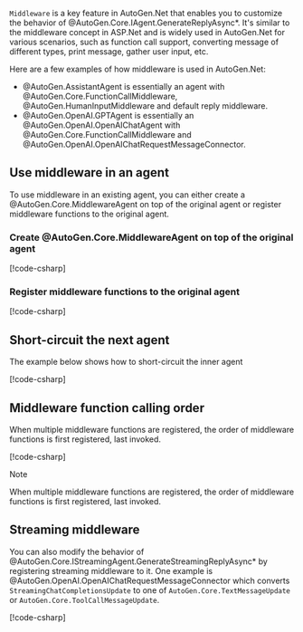 `Middleware` is a key feature in AutoGen.Net that enables you to customize the behavior of @AutoGen.Core.IAgent.GenerateReplyAsync*. It's similar to the middleware concept in ASP.Net and is widely used in AutoGen.Net for various scenarios, such as function call support, converting message of different types, print message, gather user input, etc.

Here are a few examples of how middleware is used in AutoGen.Net:
- @AutoGen.AssistantAgent is essentially an agent with @AutoGen.Core.FunctionCallMiddleware, @AutoGen.HumanInputMiddleware and default reply middleware.
- @AutoGen.OpenAI.GPTAgent is essentially an @AutoGen.OpenAI.OpenAIChatAgent with @AutoGen.Core.FunctionCallMiddleware and @AutoGen.OpenAI.OpenAIChatRequestMessageConnector.

## Use middleware in an agent
To use middleware in an existing agent, you can either create a @AutoGen.Core.MiddlewareAgent on top of the original agent or register middleware functions to the original agent.

### Create @AutoGen.Core.MiddlewareAgent on top of the original agent
[!code-csharp[](../../sample/AutoGen.BasicSamples/CodeSnippet/MiddlewareAgentCodeSnippet.cs?name=create_middleware_agent_with_original_agent)]

### Register middleware functions to the original agent
[!code-csharp[](../../sample/AutoGen.BasicSamples/CodeSnippet/MiddlewareAgentCodeSnippet.cs?name=register_middleware_agent)]

## Short-circuit the next agent
The example below shows how to short-circuit the inner agent

[!code-csharp[](../../sample/AutoGen.BasicSamples/CodeSnippet/MiddlewareAgentCodeSnippet.cs?name=short_circuit_middleware_agent)]

## Middleware function calling order
When multiple middleware functions are registered, the order of middleware functions is first registered, last invoked.

[!code-csharp[](../../sample/AutoGen.BasicSamples/CodeSnippet/MiddlewareAgentCodeSnippet.cs?name=middleware_function_calling_order)]

> [!Note]
> When multiple middleware functions are registered, the order of middleware functions is first registered, last invoked.

## Streaming middleware
You can also modify the behavior of @AutoGen.Core.IStreamingAgent.GenerateStreamingReplyAsync* by registering streaming middleware to it. One example is @AutoGen.OpenAI.OpenAIChatRequestMessageConnector which converts `StreamingChatCompletionsUpdate` to one of `AutoGen.Core.TextMessageUpdate` or `AutoGen.Core.ToolCallMessageUpdate`.

[!code-csharp[](../../sample/AutoGen.BasicSamples/CodeSnippet/MiddlewareAgentCodeSnippet.cs?name=register_streaming_middleware)]